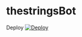 # thestringsBot

Deploy 
[![Deploy](https://www.herokucdn.com/deploy/button.svg)](https://heroku.com/deploy?template=https://github.com/theostrich/thestringsBot)
